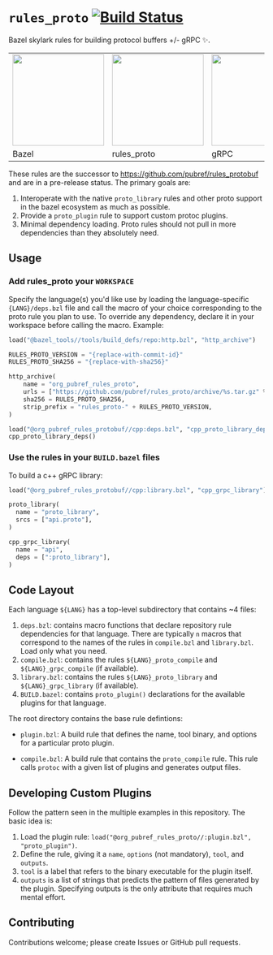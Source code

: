 # `rules_proto` [![Build Status](https://travis-ci.org/pubref/rules_proto.svg?branch=master)](https://travis-ci.org/pubref/rules_proto)

Bazel skylark rules for building protocol buffers +/- gRPC :sparkles:.

<table border="0"><tr>
<td><img src="https://bazel.build/images/bazel-icon.svg" height="180"/></td>
<td><img src="https://github.com/pubref/rules_protobuf/blob/master/images/wtfcat.png" height="180"/></td>
<td><img src="https://avatars2.githubusercontent.com/u/7802525?v=4&s=400" height="180"/></td>
</tr><tr>
<td>Bazel</td>
<td>rules_proto</td>
<td>gRPC</td>
</tr></table>

These rules are the successor to <https://github.com/pubref/rules_protobuf> and
are in a pre-release status.  The primary goals are:

1. Interoperate with the native `proto_library` rules and other proto support in
   the bazel ecosystem as much as possible.
2. Provide a `proto_plugin` rule to support custom protoc plugins.
3. Minimal dependency loading.  Proto rules should not pull in more dependencies
   than they absolutely need.

## Usage

### Add rules_proto your `WORKSPACE`

Specify the language(s) you'd like use by loading the language-specific
`{LANG}/deps.bzl` file and call the macro of your choice corresponding to the
proto rule you plan to use.  To override any dependency, declare it in your
workspace before calling the macro.  Example:

```python
load("@bazel_tools//tools/build_defs/repo:http.bzl", "http_archive")

RULES_PROTO_VERSION = "{replace-with-commit-id}"
RULES_PROTO_SHA256 = "{replace-with-sha256}"

http_archive(
    name = "org_pubref_rules_proto",
    urls = ["https://github.com/pubref/rules_proto/archive/%s.tar.gz" % RULES_PROTO_VERSION],
    sha256 = RULES_PROTO_SHA256,
    strip_prefix = "rules_proto-" + RULES_PROTO_VERSION,
)

load("@org_pubref_rules_protobuf//cpp:deps.bzl", "cpp_proto_library_deps")
cpp_proto_library_deps()
```

### Use the rules in your `BUILD.bazel` files

To build a c++ gRPC library:

```python
load("@org_pubref_rules_protobuf//cpp:library.bzl", "cpp_grpc_library")

proto_library(
  name = "proto_library",
  srcs = ["api.proto"],
)

cpp_grpc_library(
  name = "api",
  deps = [":proto_library"],
)
```

## Code Layout

Each language `${LANG}` has a top-level subdirectory that contains ~4 files:

1. `deps.bzl`: contains macro functions that declare repository rule
   dependencies for that language.  There are typically `n` macros that
   correspond to the names of the rules in `compile.bzl` and `library.bzl`.
   Load only what you need.
2. `compile.bzl`: contains the rules `${LANG}_proto_compile` and
   `${LANG}_grpc_compile` (if available).
3. `library.bzl`: contains the rules `${LANG}_proto_library` and
   `${LANG}_grpc_library` (if available).
4. `BUILD.bazel`: contains `proto_plugin()` declarations for the available
   plugins for that language.

The root directory contains the base rule defintions:

* `plugin.bzl`: A build rule that defines the name, tool binary, and options for
  a particular proto plugin.  

* `compile.bzl`: A build rule that contains the `proto_compile` rule.  This rule
  calls `protoc` with a given list of plugins and generates output files.

## Developing Custom Plugins

Follow the pattern seen in the multiple examples in this repository.  The basic idea is:

1. Load the plugin rule: `load("@org_pubref_rules_proto//:plugin.bzl", "proto_plugin")`.
2. Define the rule, giving it a `name`, `options` (not mandatory), `tool`, and
   `outputs`.  
3. `tool` is a label that refers to the binary executable for the plugin itself.
4. `outputs` is a list of strings that predicts the pattern of files generated
   by the plugin.  Specifying outputs is the only attribute that requires much
   mental effort.

## Contributing

Contributions welcome; please create Issues or GitHub pull requests.